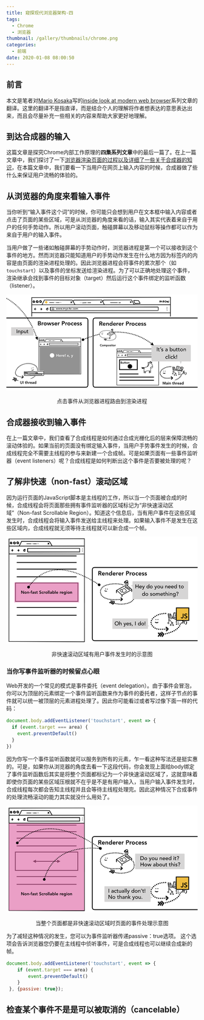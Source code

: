```yaml
---
title: 窥探现代浏览器架构-四
tags:
  - Chrome
  - 浏览器
thumbnail: /gallery/thumbnails/chrome.png
categories:
  - 前端
date: 2020-01-08 08:00:50
---
```


## 前言
本文是笔者对[Mario Kosaka](https://developers.google.com/web/resources/contributors/kosamari)写的[inside look at modern web browser](https://developers.google.com/web/updates/2018/09/inside-browser-part4)系列文章的翻译。这里的翻译不是指直译，而是结合个人的理解将作者想表达的意思表达出来，而且会尽量补充一些相关的内容来帮助大家更好地理解。

## 到达合成器的输入
这篇文章是探究Chrome内部工作原理的**四集系列文章**中的最后一篇了。在上一篇文章中，我们探讨了一下[浏览器渲染页面的过程以及详细了一些关于合成器的知识](prev_blog)，在本篇文章中，我们要看一下当用户在网页上输入内容的时候，合成器做了些什么来保证用户流畅的体验的。

## 从浏览器的角度来看输入事件
当你听到“输入事件这个词”的时候，你可能只会想到用户在文本框中输入内容或者点击了页面的某些区域，可是从浏览器的角度来看的话，输入其实代表着来自于用户的任何手势动作。所以用户滚动页面，触碰屏幕以及移动鼠标等操作都可以作为来自于用户的输入事件。

当用户做了一些诸如触碰屏幕的手势动作时，浏览器进程是第一个可以接收到这个事件的地方。然而浏览器只能知道用户的手势动作发生在什么地方因为标签内的内容是由页面的渲染进程处理的。因此浏览器进程会将事件的累次那个（如`touchstart`）以及事件的坐标发送给渲染进程。为了可以正确地处理这个事件，渲染继承会找到事件的目标对象（target）然后运行这个事件绑定的监听函数（listener）。

![](/images/chrome/input_event.png)
<p align="center">点击事件从浏览器进程路由到渲染进程</p>

## 合成器接收到输入事件
在上一篇文章中，我们查看了合成线程是如何通过合成光栅化后的层来保障流畅的滚动体验的。如果当前的页面没有绑定输入事件，当用户手势事件发生的时候，合成线程完全不需要主线程的参与来新建一个合成帧。可是如果页面有一些事件监听器（event listeners）呢？合成线程是如何判断出这个事件是否要被处理的呢？

## 了解非快速（non-fast）滚动区域
因为运行页面的JavaScript脚本是主线程的工作，所以当一个页面被合成的时候，合成线程会将页面那些拥有事件监听器的区域标记为“非快速滚动区域”（Non-fast Scrollable Region）。知道这个信息后，当有用户事件在这些区域发生时，合成线程会将输入事件发送给主线程来处理。如果输入事件不是发生在这些区域内，合成线程就无须等待主线程就可以新合成一个帧。

![](/images/chrome/nfsr1.png)
<p align="center">非快速滚动区域有用户事件发生时的示意图</p>

### 当你写事件监听器的时候留点心眼
Web开发的一个常见的模式是事件委托（event delegation）。由于事件会冒泡，你可以为顶层的元素绑定一个事件监听函数来作为事件的委托者，这样子节点的事件就可以统一被顶层的元素进程处理了。因此你可能看过或者写过像下面一样的代码：
```javascript
document.body.addEventListener('touchstart', event => {
  if (event.target === area) {
    event.preventDefault()
  }
})
```
因为你写一个事件监听函数就可以服务到所有的元素，乍一看这种写法还是挺实惠的。可是，如果你从浏览器的角度去看一下这段代码，你会发现上面给body绑定了事件监听函数后其实是将整个页面都标记为一个非快速滚动区域了，这就意味着即使你页面的某些区域压根就不在乎是不是有用户输入，当用户输入事件发生时，合成线程每次都会告知主线程并且会等待主线程处理完。因此这种情况下合成事件的处理流畅滚动的能力其实就没什么用处了。

![](/images/chrome/nfsr2.png)
<p align="center">当整个页面都是非快速滚动区域时页面的事件处理示意图</p>

为了减轻这种情况的发生，您可以为事件监听器传递passive：true选项。 这个选项会告诉浏览器您仍要在主线程中侦听事件，可是合成线程也可以继续合成新的帧。
```javascript
document.body.addEventListener('touchstart', event => {
    if (event.target === area) {
        event.preventDefault()
    }
 }, {passive: true});
```

## 检查某个事件不是是可以被取消的（cancelable）
